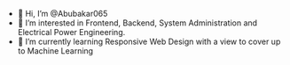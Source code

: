 - 👋 Hi, I’m @Abubakar065
- 👀 I’m interested in Frontend, Backend, System Administration and Electrical Power Engineering.
- 🌱 I’m currently learning Responsive Web Design with a view to cover up to Machine Learning

<!---
Abubakar065/Abubakar065 is a ✨ special ✨ repository because its `README.md` (this file) appears on your GitHub profile.
You can click the Preview link to take a look at your changes.
--->
